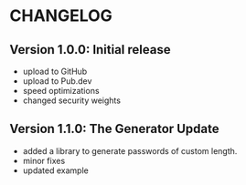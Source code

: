 # CHANGELOG

## Version 1.0.0: Initial release

- upload to GitHub
- upload to Pub.dev
- speed optimizations
- changed security weights


## Version 1.1.0: The Generator Update

- added a library to generate passwords of custom length.
- minor fixes
- updated example
